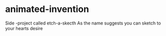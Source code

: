 # animated-invention
Side -project called etch-a-skecth
As the name suggests you can sketch to your hearts desire